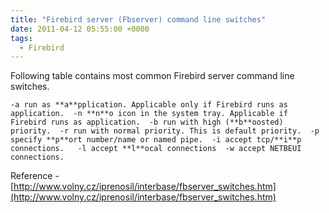 ```yaml
---
title: "Firebird server (Fbserver) command line switches"
date: 2011-04-12 05:55:00 +0000
tags:
  - Firebird
---
```


Following table contains most common Firebird server command line switches.

    -a run as **a**pplication. Applicable only if Firebird runs as application.  -n **n**o icon in the system tray. Applicable if Firebird runs as application.  -b run with high (**b**oosted) priority.  -r run with normal priority. This is default priority.  -p specify **p**ort number/name or named pipe.  -i accept tcp/**i**p connections.   -l accept **l**ocal connections  -w accept NETBEUI connections. 

Reference - [http://www.volny.cz/iprenosil/interbase/fbserver_switches.htm](http://www.volny.cz/iprenosil/interbase/fbserver_switches.htm)